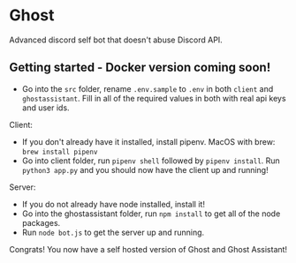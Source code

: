 # Ghost

Advanced discord self bot that doesn't abuse Discord API.

## Getting started - Docker version coming soon!

- Go into the `src` folder, rename `.env.sample` to `.env` in both `client` and `ghostassistant`. Fill in all of the required values in both with real api keys and user ids.

Client:

- If you don't already have it installed, install pipenv. MacOS with brew: `brew install pipenv`
- Go into client folder, run `pipenv shell` followed by `pipenv install`. Run `python3 app.py` and you should now have the client up and running!

Server:

- If you do not already have node installed, install it!
- Go into the ghostassistant folder, run `npm install` to get all of the node packages.
- Run `node bot.js` to get the server up and running.

Congrats! You now have a self hosted version of Ghost and Ghost Assistant!
